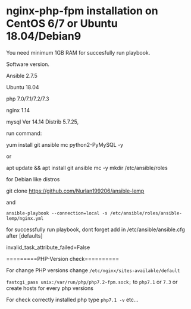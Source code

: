 # nginx-php-fpm installation on CentOS 6/7 or Ubuntu 18.04/Debian9

You need minimum 1GB RAM for succesfully run playbook.

Software version.

Ansible 2.7.5

Ubuntu 18.04

php 7.0/7.1/7.2/7.3

nginx 1.14

mysql  Ver 14.14 Distrib 5.7.25,



run command: 

yum install git ansible mc python2-PyMySQL -y

or

apt update && apt install git ansible mc -y
mkdir /etc/ansible/roles

for Debian like distros

git clone https://github.com/Nurlan199206/ansible-lemp

and

```ansible-playbook --connection=local -s /etc/ansible/roles/ansible-lemp/nginx.yml```



for successfully run playbook, dont forget add in /etc/ansible/ansible.cfg after [defaults]

invalid_task_attribute_failed=False

=========PHP-Version check==========


For change PHP versions change ```/etc/nginx/sites-available/default```

```fastcgi_pass unix:/var/run/php/php7.2-fpm.sock;``` to ```php7.1``` or ```7.3``` or create hosts for every php versions

For check correctly installed php type ```php7.1 -v``` etc...

